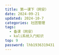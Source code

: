 ```yaml
---
title: 第一课下（网安）
date: 2024-09-21
updated: 2024-10-7
categories: 社团管理
tags:
  - 备课（网安）
  - kali系统入门知识
top: 9
password: lhb1936319431
---
```

